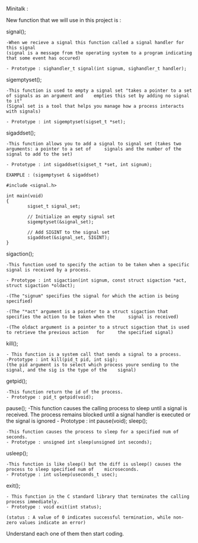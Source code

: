 Minitalk :

New function that we will use in this project is :

signal();

	-When we recieve a signal this function called a signal handler for this signal
	(signal is a message from the operating system to a program indicating that some event has occured)

	- Prototype : sighandler_t signal(int signum, sighandler_t handler);

sigemptyset();

	-This function is used to empty a signal set "takes a pointer to a set of signals as an argument and 	empties this set by adding no signal to it"
	(Signal set is a tool that helps you manage how a process interacts with signals)

	- Prototype : int sigemptyset(sigset_t *set);

sigaddset();
	
	-This function allows you to add a signal to signal set (takes two arguments: a pointer to a set of 	signals and the number of the signal to add to the set)
	
	- Prototype : int sigaddset(sigset_t *set, int signum);

	EXAMPLE : (sigemptyset & sigaddset)

	#include <signal.h>

	int main(void)
	{
    		sigset_t signal_set;

    		// Initialize an empty signal set
    		sigemptyset(&signal_set);

    		// Add SIGINT to the signal set
    		sigaddset(&signal_set, SIGINT);
	}

sigaction();
	
	-This function used to specify the action to be taken when a specific signal is received by a process.
	
	- Prototype : int sigaction(int signum, const struct sigaction *act, struct sigaction *oldact);
	
	-(The "signum" specifies the signal for which the action is being specified)
	
	-(The "*act" argument is a pointer to a struct sigaction that specifies the action to be taken when the 	signal is received)
	
	-(The oldact argument is a pointer to a struct sigaction that is used to retrieve the previous action 	for 	the specified signal)

kill();

	- This function is a system call that sends a signal to a process.
	-Prototype : int kill(pid_t pid, int sig);
	(the pid argument is to select which process youre sending to the signal, and the sig is the type of the 	signal)

getpid();

	-This function return the id of the process.
	- Prototype : pid_t getpid(void);

pause();
	-This function causes the calling process to sleep until a signal is received. The process remains blocked 	until a signal handler is executed or the signal is ignored
	- Prototype : int pause(void);
sleep();

	-This function causes the process to sleep for a specified num of seconds.
	- Prototype : unsigned int sleep(unsigned int seconds);
	
usleep();
	
	-This function is like sleep() but the diff is usleep() causes the process to sleep specified num of 	microseconds.
	- Prototype : int usleep(useconds_t usec);
exit();

	- This function in the C standard library that terminates the calling process immediately.
	- Prototype : void exit(int status);

	(status : A value of 0 indicates successful termination, while non-zero values indicate an error)

Understand each one of them then start coding.
